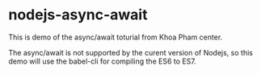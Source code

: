 # nodejs-async-await
This is demo of the async/await toturial from Khoa Pham center.

The async/await is not supported by the curent version of Nodejs, so this demo will use the babel-cli for compiling the ES6 to ES7.


